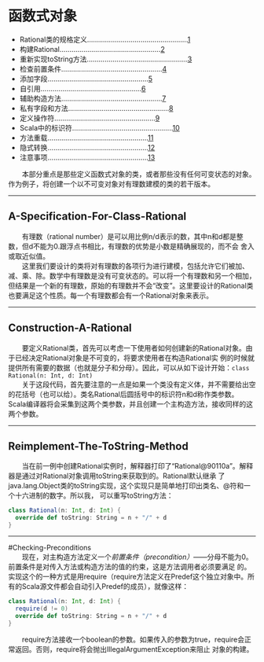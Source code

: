 # 函数式对象    
- Rational类的规格定义...................................................[1](#A-Specification-For-Class-Rational)
- 构建Rational...................................................[2](#Construction-A-Rational)
- 重新实现toString方法...................................................[3](#Reimplement-The-ToString-Method)
- 检查前置条件...................................................[4](#Checking-Preconditions)
- 添加字段...................................................[5](#Adding-Fields)
- 自引用...................................................[6](#Self-Reference)
- 辅助构造方法...................................................[7](#Auxiliary-Constuctors)
- 私有字段和方法...................................................[8](#Private-Fields-And-Methods)
- 定义操作符...................................................[9](#Defining-Operators)
- Scala中的标识符...................................................[10](#Indentifiers-In-Scala)
- 方法重载...................................................[11](#Method-Overloading)
- 隐式转换...................................................[12](#Implicit-Conversions)
- 注意事项...................................................[13](#A-Word-Of-Caution)    

　　本部分重点是那些定义函数式对象的类，或者那些没有任何可变状态的对象。作为例子，将创建一个以不可变对象对有理数建模的类的若干版本。     

***    
## A-Specification-For-Class-Rational
　　有理数（rational number）是可以用比例n/d表示的数，其中n和d都是整数，但d不能为0.跟浮点书相比，有理数的优势是小数是精确展现的，而不会
舍入或取近似值。    
　　这里我们要设计的类将对有理数的各项行为进行建模，包括允许它们被加、减、乘、除。数学中有理数是没有可变状态的。可以将一个有理数和另一个相加，
但结果是一个新的有理数，原始的有理数并不会“改变”。这里要设计的Rational类也要满足这个性质。每一个有理数都会有一个Rational对象来表示。    

***    

## Construction-A-Rational    
　　要定义Rational类，首先可以考虑一下使用者如何创建新的Rational对象。由于已经决定Rational对象是不可变的，将要求使用者在构造Rational实
例的时候就提供所有需要的数据（也就是分子和分母）。因此，可以从如下设计开始：`class Rational(n: Int, d: Int)`    
　　关于这段代码，首先要注意的一点是如果一个类没有定义体，并不需要给出空的花括号（也可以给）。类名Rational后圆括号中的标识符n和d称作类参数。
Scala编译器将会采集到这两个类参数，并且创建一个主构造方法，接收同样的这两个参数。    

***    
## Reimplement-The-ToString-Method    
　　当在前一例中创建Rational实例时，解释器打印了“Rational@90110a”。解释器是通过对Rational对象调用toString来获取到的。Rational默认继承
了java.lang.Object类的toString实现，这个实现只是简单地打印出类名、@符和一个十六进制的数字。所以我， 可以重写toString方法：    
```scala
class Rational(n: Int, d: Int) {
  override def toString: String = n + "/" + d
}
```    

***
#Checking-Preconditions    
　　现在，对主构造方法定义一个*前置条件（precondition）*——分母不能为0。前置条件是对传入方法或构造方法的值的约束，这是方法调用者必须要满足
的。实现这个的一种方式是用require（require方法定义在Predef这个独立对象中。所有的Scala源文件都会自动引入Predef的成员），就像这样：    
```scala
class Rational(n: Int, d: Int) {
  require(d != 0)
  override def toString: String = n + "/" + d
}
```    
　　require方法接收一个boolean的参数。如果传入的参数为true，require会正常返回。否则，require将会抛出IllegalArgumentException来阻止
对象的构建。    

